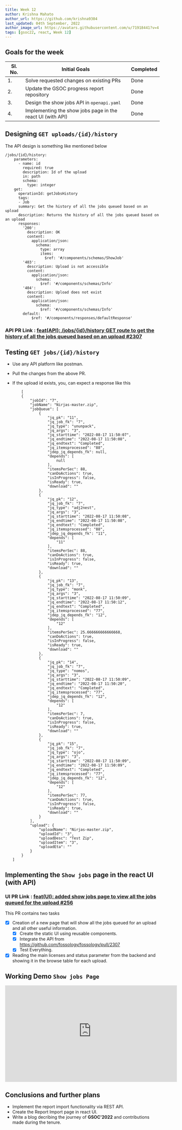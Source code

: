```yaml
---
title: Week 12
author: Krishna Mahato
author_url: https://github.com/krishna9304
last_updated: 04th September, 2022
author_image_url: https://avatars.githubusercontent.com/u/71918441?v=4
tags: [gsoc22, react, Week 12]
---
```


<!--
SPDX-License-Identifier: CC-BY-SA-4.0

SPDX-FileCopyrightText: 2022 Krishna Mahato <krishhtrishh9304@gmail.com>
-->

## Goals for the week

| Sl. No. | Initial Goals                                              | Completed |
| ------- | ---------------------------------------------------------- | --------- |
| 1.      | Solve requested changes on existing PRs                    | Done      |
| 2.      | Update the GSOC progress report repository                 | Done      |
| 3.      | Design the show jobs API in `openapi.yaml `                | Done      |
| 4.      | Implementing the show jobs page in the react UI (with API) | Done      |

## Designing `GET uploads/{id}/history`

The API design is something like mentioned below

```
/jobs/{id}/history:
    parameters:
      - name: id
        required: true
        description: Id of the upload
        in: path
        schema:
          type: integer
    get:
      operationId: getJobsHistory
      tags:
      - Job
      summary: Get the history of all the jobs queued based on an upload
      description: Returns the history of all the jobs queued based on an upload
      responses:
        '200':
          description: OK
          content:
            application/json:
              schema:
                type: array
                items:
                  $ref: '#/components/schemas/ShowJob'
        '403':
          description: Upload is not accessible
          content:
            application/json:
              schema:
                $ref: '#/components/schemas/Info'
        '404':
          description: Upload does not exist
          content:
            application/json:
              schema:
                $ref: '#/components/schemas/Info'
        default:
            $ref: '#/components/responses/defaultResponse'
```

### API PR Link : [feat(API): /jobs/\{id\}/history GET route to get the history of all the jobs queued based on an upload #2307](https://github.com/fossology/fossology/pull/2307)

## Testing `GET jobs/{id}/history`

- Use any API platform like postman.
- Pull the changes from the above PR.
- If the upload id exists, you, can expect a response like this

  ```
      [
      {
          "jobId": "7",
          "jobName": "Nirjas-master.zip",
          "jobQueue": [
              {
                  "jq_pk": "11",
                  "jq_job_fk": "7",
                  "jq_type": "ununpack",
                  "jq_args": "3",
                  "jq_starttime": "2022-08-17 11:50:07",
                  "jq_endtime": "2022-08-17 11:50:08",
                  "jq_endtext": "Completed",
                  "jq_itemsprocessed": "88",
                  "jdep_jq_depends_fk": null,
                  "depends": [
                      null
                  ],
                  "itemsPerSec": 88,
                  "canDoActions": true,
                  "isInProgress": false,
                  "isReady": true,
                  "download": ""
              },
              {
                  "jq_pk": "12",
                  "jq_job_fk": "7",
                  "jq_type": "adj2nest",
                  "jq_args": "3",
                  "jq_starttime": "2022-08-17 11:50:08",
                  "jq_endtime": "2022-08-17 11:50:08",
                  "jq_endtext": "Completed",
                  "jq_itemsprocessed": "88",
                  "jdep_jq_depends_fk": "11",
                  "depends": [
                      "11"
                  ],
                  "itemsPerSec": 88,
                  "canDoActions": true,
                  "isInProgress": false,
                  "isReady": true,
                  "download": ""
              },
              {
                  "jq_pk": "13",
                  "jq_job_fk": "7",
                  "jq_type": "monk",
                  "jq_args": "3",
                  "jq_starttime": "2022-08-17 11:50:09",
                  "jq_endtime": "2022-08-17 11:50:12",
                  "jq_endtext": "Completed",
                  "jq_itemsprocessed": "77",
                  "jdep_jq_depends_fk": "12",
                  "depends": [
                      "12"
                  ],
                  "itemsPerSec": 25.666666666666668,
                  "canDoActions": true,
                  "isInProgress": false,
                  "isReady": true,
                  "download": ""
              },
              {
                  "jq_pk": "14",
                  "jq_job_fk": "7",
                  "jq_type": "nomos",
                  "jq_args": "3",
                  "jq_starttime": "2022-08-17 11:50:09",
                  "jq_endtime": "2022-08-17 11:50:20",
                  "jq_endtext": "Completed",
                  "jq_itemsprocessed": "77",
                  "jdep_jq_depends_fk": "12",
                  "depends": [
                      "12"
                  ],
                  "itemsPerSec": 7,
                  "canDoActions": true,
                  "isInProgress": false,
                  "isReady": true,
                  "download": ""
              },
              {
                  "jq_pk": "15",
                  "jq_job_fk": "7",
                  "jq_type": "ojo",
                  "jq_args": "3",
                  "jq_starttime": "2022-08-17 11:50:09",
                  "jq_endtime": "2022-08-17 11:50:09",
                  "jq_endtext": "Completed",
                  "jq_itemsprocessed": "77",
                  "jdep_jq_depends_fk": "12",
                  "depends": [
                      "12"
                  ],
                  "itemsPerSec": 77,
                  "canDoActions": true,
                  "isInProgress": false,
                  "isReady": true,
                  "download": ""
              }
          ],
          "upload": {
              "uploadName": "Nirjas-master.zip",
              "uploadId": "3",
              "uploadDesc": "Test Zip",
              "uploadItem": "3",
              "uploadEta": ""
          }
      }
  ]
  ```

## Implementing the `Show jobs` page in the react UI (with API)

### UI PR Link : [feat(UI): added show jobs page to view all the jobs queued for the upload #256](https://github.com/fossology/FOSSologyUI/pull/256)

This PR contains two tasks

- [x] Creation of a new page that will show all the jobs queued for an upload and all other useful information.
  - [x] Create the static UI using reusable components.
  - [x] Integrate the API from https://github.com/fossology/fossology/pull/2307
  - [x] Test Everything.
- [x] Reading the main licenses and status parameter from the backend and showing it in the browse table for each upload.

## Working Demo `Show jobs Page`

<iframe width="560" height="315" src="https://user-images.githubusercontent.com/71918441/188309415-6d9ff002-a01c-44d5-8998-c6f200678415.mp4" frameborder="0" allow="accelerometer; autoplay; clipboard-write; encrypted-media; gyroscope; picture-in-picture" allowfullscreen></iframe>

## Conclusions and further plans

- Implement the report import functionality via REST API.
- Create the Report Import page in react UI.
- Write a blog decribing the journey of **GSOC'2022** and contributions made during the tenure.
